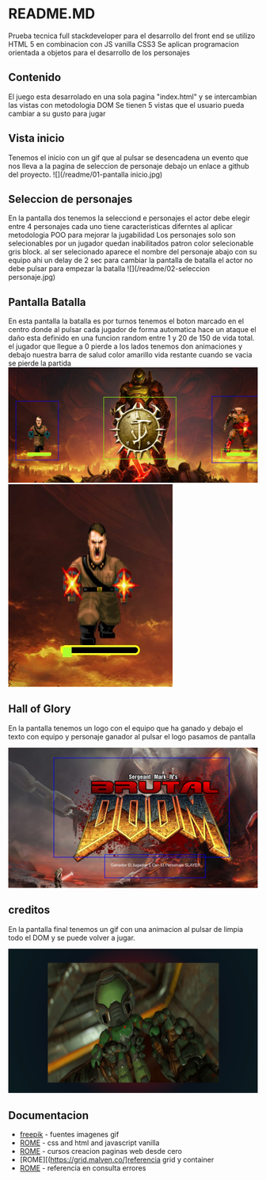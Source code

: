 # README.MD
Prueba tecnica full stackdeveloper
para el desarrollo del front end se utilizo HTML 5 en combinacion con JS vanilla CSS3 
Se aplican programacion orientada a objetos para el desarrollo de los personajes 

## Contenido

El juego esta desarrolado en una sola pagina "index.html" y se intercambian las vistas con metodologia DOM
Se tienen 5 vistas que el usuario pueda cambiar a su gusto para jugar

## Vista inicio
Tenemos el inicio con un gif que al pulsar se desencadena un evento que  nos lleva a la pagina de seleccion de personaje
debajo un enlace a github del proyecto.
![](/readme/01-pantalla inicio.jpg)



## Seleccion de personajes 

En la pantalla dos tenemos la selecciond e personajes el actor debe elegir entre 4 personajes cada uno tiene caracteristicas diferntes al aplicar metodologia POO para mejorar la jugabilidad
Los personajes solo son selecionables por un jugador quedan inabilitados patron color selecionable gris block.
al ser selecionado aparece el nombre del personaje abajo con su equipo 
ahi un delay de 2 sec para cambiar la pantalla de batalla el actor no debe pulsar para empezar la batalla
![](/readme/02-seleccion personaje.jpg)


## Pantalla Batalla

En esta pantalla la batalla es por turnos
tenemos el boton marcado en el centro donde al pulsar cada jugador de forma automatica hace un ataque
el daño esta definido en una funcion random entre 1 y 20 de 150 de vida total.
el jugador que llegue a 0 pierde
a los lados tenemos don animaciones y debajo nuestra barra de salud  color amarillo vida restante cuando se vacia se pierde la partida
![](/readme/03-batalla.jpg)
![](/readme/03-gif-batalla.jpg)

## Hall of Glory
En la pantalla tenemos un logo con el equipo que ha ganado y debajo el texto con equipo y personaje ganador
al pulsar el logo pasamos de pantalla

![](/readme/04-Hall-of-glory.jpg)

## creditos
En la pantalla final tenemos un gif con una animacion
al pulsar de limpia todo el DOM y se puede volver a jugar.

![](/readme/05-creditos.jpg)

## Documentacion

* [freepik](https://www.freepik.com/font/blackpast#&position=1&from_view=detail#&position=1&from_view=detail) -  fuentes imagenes gif
* [ROME](https://manz.dev//) - css and html and javascript vanilla
* [ROME](https://www.udemy.com/) - cursos creacion paginas web desde cero
* [ROME][(https://grid.malven.co/]referencia grid y container
* [ROME](https://es.stackoverflow.com/) - referencia en consulta errores

